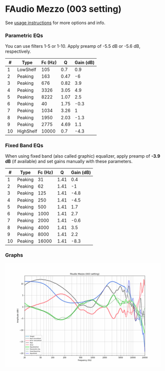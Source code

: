 # FAudio Mezzo (003 setting)
See [usage instructions](https://github.com/jaakkopasanen/AutoEq#usage) for more options and info.

### Parametric EQs
You can use filters 1-5 or 1-10. Apply preamp of -5.5 dB or -5.6 dB, respectively.

|   # | Type      |   Fc (Hz) |    Q |   Gain (dB) |
|-----|-----------|-----------|------|-------------|
|   1 | LowShelf  |       105 | 0.7  |         0.9 |
|   2 | Peaking   |       163 | 0.47 |        -6   |
|   3 | Peaking   |       676 | 0.82 |         3.9 |
|   4 | Peaking   |      3326 | 3.05 |         4.9 |
|   5 | Peaking   |      8222 | 1.07 |         2.5 |
|   6 | Peaking   |        40 | 1.75 |        -0.3 |
|   7 | Peaking   |      1034 | 3.26 |         1   |
|   8 | Peaking   |      1950 | 2.03 |        -1.3 |
|   9 | Peaking   |      2775 | 4.69 |         1.1 |
|  10 | HighShelf |     10000 | 0.7  |        -4.3 |

### Fixed Band EQs
When using fixed band (also called graphic) equalizer, apply preamp of **-3.9 dB** (if available) and set gains manually with these parameters.

|   # | Type    |   Fc (Hz) |    Q |   Gain (dB) |
|-----|---------|-----------|------|-------------|
|   1 | Peaking |        31 | 1.41 |         0.4 |
|   2 | Peaking |        62 | 1.41 |        -1   |
|   3 | Peaking |       125 | 1.41 |        -4.8 |
|   4 | Peaking |       250 | 1.41 |        -4.5 |
|   5 | Peaking |       500 | 1.41 |         1.7 |
|   6 | Peaking |      1000 | 1.41 |         2.7 |
|   7 | Peaking |      2000 | 1.41 |        -0.6 |
|   8 | Peaking |      4000 | 1.41 |         3.5 |
|   9 | Peaking |      8000 | 1.41 |         2.2 |
|  10 | Peaking |     16000 | 1.41 |        -8.3 |

### Graphs
![](./FAudio%20Mezzo%20(003%20setting).png)
